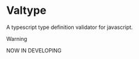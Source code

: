 # Valtype

A typescript type definition validator for javascript.

> [!WARNING]
>
> NOW IN DEVELOPING